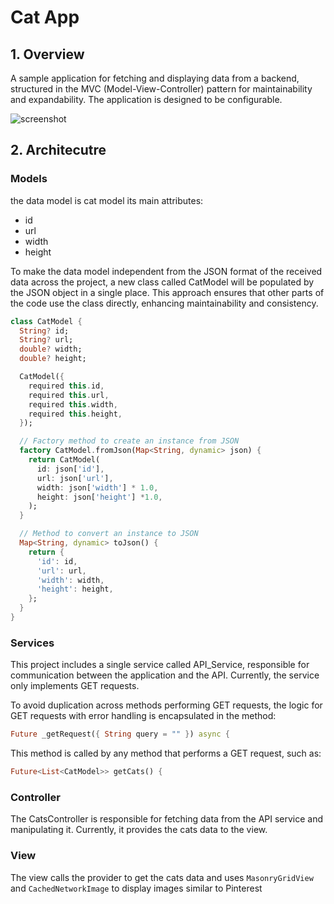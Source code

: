 # Cat App

## 1. Overview

A sample application for fetching and displaying data from a backend, structured in the MVC (Model-View-Controller) pattern for maintainability and expandability. The application is designed to be configurable.

![screenshot](https://i.ibb.co/TWy3Xdq/a.jpg)

## 2. Architecutre

### Models
the data model is cat model its main attributes:

* id
* url
* width
* height

To make the data model independent from the JSON format of the received data across the project, a new class called CatModel will be populated by the JSON object in a single place. This approach ensures that other parts of the code use the class directly, enhancing maintainability and consistency.

```dart
class CatModel {
  String? id;
  String? url;
  double? width;
  double? height;

  CatModel({
    required this.id,
    required this.url,
    required this.width,
    required this.height,
  });

  // Factory method to create an instance from JSON
  factory CatModel.fromJson(Map<String, dynamic> json) {
    return CatModel(
      id: json['id'],
      url: json['url'],
      width: json['width'] * 1.0,
      height: json['height'] *1.0,
    );
  }

  // Method to convert an instance to JSON
  Map<String, dynamic> toJson() {
    return {
      'id': id,
      'url': url,
      'width': width,
      'height': height,
    };
  }
}
```

### Services

This project includes a single service called API_Service, responsible for communication between the application and the API. Currently, the service only implements GET requests.

To avoid duplication across methods performing GET requests, the logic for GET requests with error handling is encapsulated in the method:

```dart
Future _getRequest({ String query = "" }) async { 
```

This method is called by any method that performs a GET request, such as:

```dart
Future<List<CatModel>> getCats() {
```

### Controller
The CatsController is responsible for fetching data from the API service and manipulating it. Currently, it provides the cats data to the view.

### View

The view calls the provider to get the cats data and uses `MasonryGridView` and `CachedNetworkImage` to display images similar to Pinterest